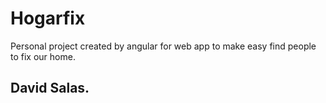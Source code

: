 # Hogarfix

Personal project created by angular for web app to make easy find people to fix our home.

## David Salas.
